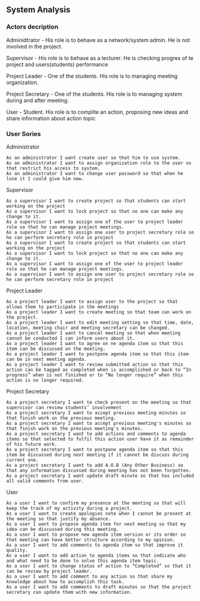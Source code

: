 ## System Analysis ##

### Actors decription ###

Adminidtrator - His role is to behave as a network/system admin. He is not involved in the project.

Supervisor - His role is to behave as a lecturer. He is checking progres of te project and users(students) performance 

Project Leader - One of the students. His role is to managing meeting organization.

Project Secretary - One of the students. His role is to managing system during and after meeting.

User - Student. His role is to complite an action, proposing new ideas and share information about action topic



### User Sories ###

Administrator

	As an administrator I want create user so that him to use system.
	As an administrator I want to assign organization role to the user so that restrict his access to system.
	As an administrator I want to change user password so that when he lose it I could give him new.

Supervisor

	As a supervisor I want to create project so that students can start working on the project
	As a supervisor I want to lock project so that no one can make any change to it.
	As a supervisor I want to assign one of the user to project leader role so that he can manage project meetings.
	As a supervisor I want to assign one user to project secretary role so he can perform secretary role in project
	As a supervisor I want to create project so that students can start working on the project
	As a supervisor I want to lock project so that no one can make any change to it.
	As a supervisor I want to assign one of the user to project leader role so that he can manage project meetings.
	As a supervisor I want to assign one user to project secretary role so he can perform secretary role in project


Project Leader

	As a project leader I want to assign user to the project so that allows them to participate in the meetings
	As a project leader I want to create meeting so that team can work on the project.
	As a project leader I want to edit meeting setting so that time, date, location, meeting chair and meeting secretary can be changed.
	As a project leader I want to cancel meeting so that when meeting cannot be conducted I can inform users about it.
	As a project leader I want to agree on ne agenda item so that this item can be discussed on the meeting.
	As a project leader I want to postpone agenda item so that this item can be in next meeting agenda.
	As a project leader I want to review submitted action so that this action can be tagged as completed when is accomplished or back to “In progress” when is not finished or to “No longer require” when this action is no longer required.

Project Secretary

	As a project secretary I want to check present on the meeting so that supervisor can review students’ involvement
	As a project secretary I want to accept previous meeting minutes so that finish work on the previous meeting.
	As a project secretary I want to accept previous meeting's minutes so that finish work on the previous meeting's minutes.
	As a project secretary I want to add actions and comments to agenda items so that selected to fulfil this action user have it as remainder of his future work.
	As a project secretary I want to postpone agenda item so that this item be discussed during next meeting if it cannot be discuss during current one.
	As a project secretary I want to add A.O.B (Any Other Business) so that any information discussed during meeting has not been forgotten.
	As a project secretary I want update draft minute so that has included all valid comments from user.

User 

	As a user I want to confirm my presence at the meeting so that will keep the track of my activity during a project.
	As a user I want to create apologies note when I cannot be present at the meeting so that justify my absence.
	As a user I want to propose agenda item for next meeting so that my idea can be discussed during this meeting.
	As a user I want to propose new agenda item version or its order so that meeting can have better structure according to my opinion.
	As a user I want to add comments to agenda item so that improve it quality.
	As a user I want to add action to agenda items so that indicate who and what need to be done to solve this agenda item topic.
	As a user I want to change status of action to “Completed” so that it can be review by project leader.
	As a user I want to add comment to any action so that share my knowledge about how to accomplish this task.
	As a user I want to add comments to draft minutes so that the project secretary can update them with new information.
